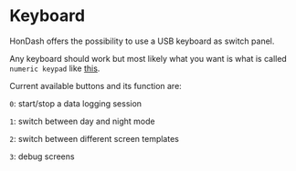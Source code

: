 # Keyboard

HonDash offers the possibility to use a USB keyboard as switch panel.

Any keyboard should work but most likely what you want is what is called `numeric keypad` like [this](https://www.trust.com/en/product/22221-xalas-usb-numeric-keypad).

Current available buttons and its function are:

`0`: start/stop a data logging session

`1`: switch between day and night mode

`2`: switch between different screen templates

`3`: debug screens
